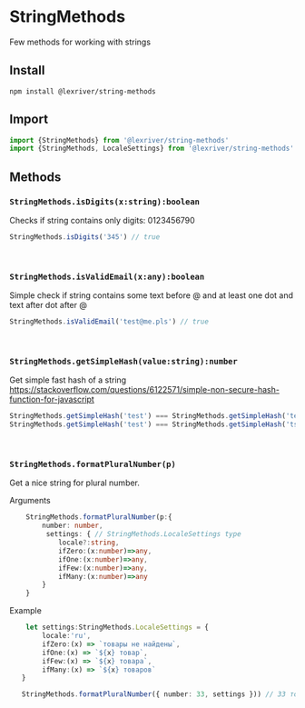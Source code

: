 # StringMethods

Few methods for working with strings

## Install

```
npm install @lexriver/string-methods
```

## Import

``` typescript
import {StringMethods} from '@lexriver/string-methods'
import {StringMethods, LocaleSettings} from '@lexriver/string-methods'
```

## Methods

### `StringMethods.isDigits(x:string):boolean`

Checks if string contains only digits: 0123456790

``` typescript
StringMethods.isDigits('345') // true
```

<br/>

### `StringMethods.isValidEmail(x:any):boolean`

Simple check if string contains some text before @ and at least one dot and text after dot after @

``` typescript
StringMethods.isValidEmail('test@me.pls') // true
```

<br/>

### `StringMethods.getSimpleHash(value:string):number`

Get simple fast hash of a string
https://stackoverflow.com/questions/6122571/simple-non-secure-hash-function-for-javascript

``` typescript
StringMethods.getSimpleHash('test') === StringMethods.getSimpleHash('test') // true
StringMethods.getSimpleHash('test') === StringMethods.getSimpleHash('tset') // false
```

<br/>

### `StringMethods.formatPluralNumber(p)`

Get a nice string for plural number.

Arguments

```typescript
    StringMethods.formatPluralNumber(p:{
        number: number,
         settings: { // StringMethods.LocaleSettings type
            locale?:string, 
            ifZero:(x:number)=>any, 
            ifOne:(x:number)=>any,
            ifFew:(x:number)=>any,
            ifMany:(x:number)=>any
        }
    }
```

Example

```typescript
    let settings:StringMethods.LocaleSettings = {
        locale:'ru',
        ifZero:(x) => `товары не найдены`,
        ifOne:(x) => `${x} товар`,
        ifFew:(x) => `${x} товара`,
        ifMany:(x) => `${x} товаров`
   }

   StringMethods.formatPluralNumber({ number: 33, settings })) // 33 товара

```






